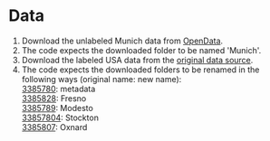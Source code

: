 # Data

1. Download the unlabeled Munich data from [OpenData](https://geodaten.bayern.de/opengeodata/OpenDataDetail.html?pn=dop40).
2. The code expects the downloaded folder to be named 'Munich'.
3. Download the labeled USA data from the [original data source](https://www.ncbi.nlm.nih.gov/pmc/articles/PMC5148580/).
4. The code expects the downloaded folders to be renamed in the following ways (original name: new name):  
[3385780](https://figshare.com/articles/Distributed_Solar_Photovoltaic_Array_Location_and_Extent_Data_Set_for_Remote_Sensing_Object_Identification/3385780/2): metadata  
[3385828](https://figshare.com/articles/Fresno_Aerial_USGS_Imagery_from_the_Distributed_Solar_Photovoltaic_Array_Location_and_Extent_Data_Set/3385828): Fresno  
[3385789](https://figshare.com/articles/Modesto_Aerial_USGS_Imagery_from_the_Distributed_Solar_Photovoltaic_Array_Location_and_Extent_Data_Set/3385789): Modesto  
[33857804](https://figshare.com/articles/Stockton_Aerial_USGS_Imagery_from_the_Distributed_Solar_Photovoltaic_Array_Location_and_Extent_Data_Set/3385804): Stockton  
[3385807](https://figshare.com/articles/Oxnard_Aerial_USGS_Imagery_from_the_Distributed_Solar_Photovoltaic_Array_Location_and_Extent_Data_Set/3385807): Oxnard  
